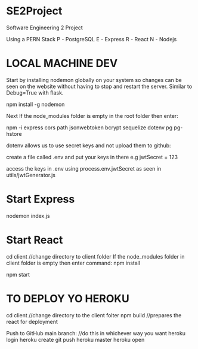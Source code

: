 # SE2Project
Software Engineering 2 Project

Using a PERN Stack
P - PostgreSQL
E - Express
R - React
N - Nodejs

#  LOCAL MACHINE DEV
Start by installing nodemon globally on your system so changes can be seen on the website without having to stop and restart the server. Similar to Debug=True with flask.

npm install -g nodemon

Next
If the node_modules folder is empty in the root folder then enter:

npm -i express cors path jsonwebtoken bcrypt sequelize dotenv pg pg-hstore


dotenv allows us to use secret keys and not upload them to github:

create a file called .env and put your keys in there e.g jwtSecret = 123

access the keys in .env using process.env.jwtSecret as seen in utils/jwtGenerator.js

# Start Express 
nodemon index.js

# Start React
cd client //change directory to client folder
If the node_modules folder in client folder is empty then enter command: npm install

npm start

# TO DEPLOY YO HEROKU
cd client //change directory to the client folter
npm build //prepares the react for deployment

Push to GitHub main branch: //do this in whichever way you want
heroku login
heroku create
git push heroku master
heroku open
